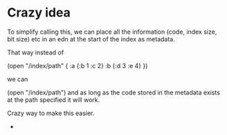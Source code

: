 # Crazy idea

To simplify calling this, we can place all the information (code, index size, bit size) etc in an edn at the start of the index as metadata.

That way instead of 

(open "/index/path" { :a {:b 1 :c 2} :b {:d 3 :e 4} })

we can 

(open "/index/path") and as long as the code stored in the metadata exists at the path specified it will work.

Crazy way to make this easier.

-


